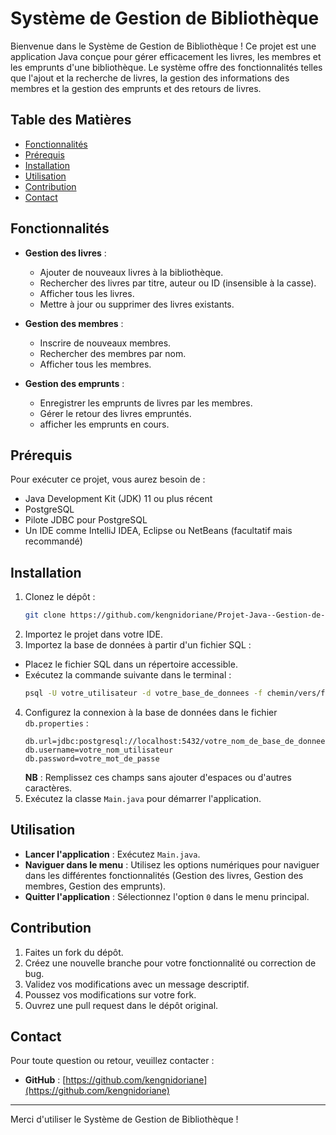 # Système de Gestion de Bibliothèque

Bienvenue dans le Système de Gestion de Bibliothèque ! Ce projet est une application Java conçue pour gérer efficacement les livres, les membres et les emprunts d'une bibliothèque. Le système offre des fonctionnalités telles que l'ajout et la recherche de livres, la gestion des informations des membres et la gestion des emprunts et des retours de livres.

## Table des Matières

- [Fonctionnalités](#fonctionnalités)
- [Prérequis](#prérequis)
- [Installation](#installation)
- [Utilisation](#utilisation)
- [Contribution](#contribution)
- [Contact](#contact)

## Fonctionnalités

- **Gestion des livres** :
  - Ajouter de nouveaux livres à la bibliothèque.
  - Rechercher des livres par titre, auteur ou ID (insensible à la casse).
  - Afficher tous les livres.
  - Mettre à jour ou supprimer des livres existants.

- **Gestion des membres** :
  - Inscrire de nouveaux membres.
  - Rechercher des membres par nom.
  - Afficher tous les membres.

- **Gestion des emprunts** :
  - Enregistrer les emprunts de livres par les membres.
  - Gérer le retour des livres empruntés.
  - afficher les emprunts en cours.

## Prérequis

Pour exécuter ce projet, vous aurez besoin de :

- Java Development Kit (JDK) 11 ou plus récent
- PostgreSQL
- Pilote JDBC pour PostgreSQL
- Un IDE comme IntelliJ IDEA, Eclipse ou NetBeans (facultatif mais recommandé)

## Installation

1. Clonez le dépôt :
   ```bash
   git clone https://github.com/kengnidoriane/Projet-Java--Gestion-de-bibliotheque.git
   ```
2. Importez le projet dans votre IDE.
3. Importez la base de données à partir d'un fichier SQL :
  - Placez le fichier SQL dans un répertoire accessible.
  - Exécutez la commande suivante dans le terminal :
    ```bash
    psql -U votre_utilisateur -d votre_base_de_donnees -f chemin/vers/fichier.sql
    ```
4. Configurez la connexion à la base de données dans le fichier `db.properties` :
   ```properties
   db.url=jdbc:postgresql://localhost:5432/votre_nom_de_base_de_donnees
   db.username=votre_nom_utilisateur
   db.password=votre_mot_de_passe
   ```
   **NB** : Remplissez ces champs sans ajouter d'espaces ou d'autres caractères.
5. Exécutez la classe `Main.java` pour démarrer l'application.

## Utilisation

- **Lancer l'application** : Exécutez `Main.java`.
- **Naviguer dans le menu** : Utilisez les options numériques pour naviguer dans les différentes fonctionnalités (Gestion des livres, Gestion des membres, Gestion des emprunts).
- **Quitter l'application** : Sélectionnez l'option `0` dans le menu principal.

## Contribution

1. Faites un fork du dépôt.
2. Créez une nouvelle branche pour votre fonctionnalité ou correction de bug.
3. Validez vos modifications avec un message descriptif.
4. Poussez vos modifications sur votre fork.
5. Ouvrez une pull request dans le dépôt original.

## Contact

Pour toute question ou retour, veuillez contacter :

- **GitHub** : [https://github.com/kengnidoriane](https://github.com/kengnidoriane)

---

Merci d'utiliser le Système de Gestion de Bibliothèque !


